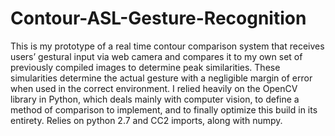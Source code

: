 # Contour-ASL-Gesture-Recognition

This is my prototype of a real time contour comparison system that receives users’ gestural input via web camera and compares it to my own set of previously compiled images to determine peak similarities. These simularities determine the actual gesture with a negligible margin of error when used in the correct environment. I relied heavily on the OpenCV library in Python, which deals mainly with computer vision, to define a method of comparison to implement, and to finally optimize this build in its entirety. Relies on python 2.7 and CC2 imports, along with numpy. 
